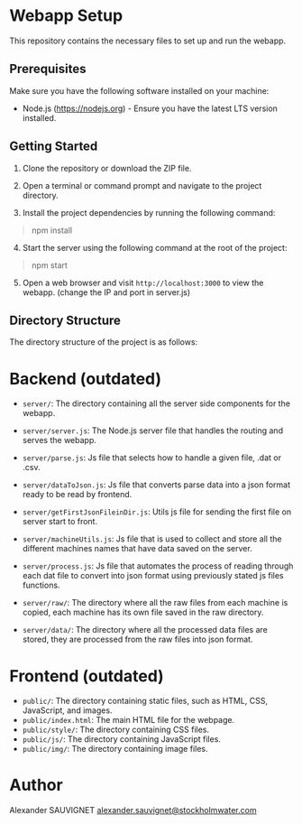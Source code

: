 # Webapp Setup

This repository contains the necessary files to set up and run the webapp.

## Prerequisites

Make sure you have the following software installed on your machine:

- Node.js (https://nodejs.org) - Ensure you have the latest LTS version installed.

## Getting Started

1. Clone the repository or download the ZIP file.

2. Open a terminal or command prompt and navigate to the project directory.

3. Install the project dependencies by running the following command:

> npm install

4. Start the server using the following command at the root of the project:

> npm start

5. Open a web browser and visit `http://localhost:3000` to view the webapp. (change the IP and port in server.js) 

## Directory Structure

The directory structure of the project is as follows:

# Backend (outdated)
- `server/`: The directory containing all the server side components for the webapp.
- `server/server.js`: The Node.js server file that handles the routing and serves the webapp.
- `server/parse.js`: Js file that selects how to handle a given file, .dat or .csv.
- `server/dataToJson.js`: Js file that converts parse data into a json format ready to be read by frontend.
- `server/getFirstJsonFileinDir.js`: Utils js file for sending the first file on server start to front.
- `server/machineUtils.js`: Js file that is used to collect and store all the different machines names that have data saved on the server.
- `server/process.js`: Js file that automates the process of reading through each dat file to convert into json format using previously stated js files functions.

- `server/raw/`: The directory where all the raw files from each machine is copied, each machine has its own file saved in the raw directory.
- `server/data/`: The directory where all the processed data files are stored, they are processed from the raw files into json format.

# Frontend (outdated)
- `public/`: The directory containing static files, such as HTML, CSS, JavaScript, and images.
- `public/index.html`: The main HTML file for the webpage.
- `public/style/`: The directory containing CSS files.
- `public/js/`: The directory containing JavaScript files.
- `public/img/`: The directory containing image files.

# Author
Alexander SAUVIGNET
alexander.sauvignet@stockholmwater.com
